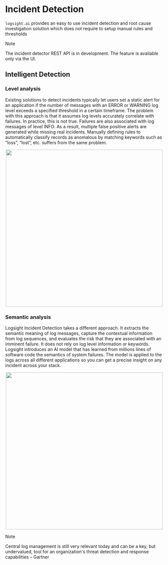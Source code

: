 # Incident Detection

`logsight.ai` provides an easy to use incident detection and root cause investigation solution which does not require to setup manual rules and thresholds 

> [!NOTE]
> The incident detector REST API is in development. The feature is available only via the UI.

## Intelligent Detection

### Level analysis

Existing solutions to detect incidents typically let users set a static alert for an application if the number of messages with an ERROR or WARNING log level exceeds a specified threshold in a certain timeframe.
The problem with this approach is that it assumes log levels accurately correlate with failures.
In practice, this is not true. Failures are also associated with log messages of level INFO. As a result, multiple false positive alerts are generated while missing real incidents.
Manually defining rules to automatically classify records as anomalous by matching keywords such as “loss”, “lost”, etc. suffers from the same problem. 

<div align=center>
<img width="500" src="/incident_detection/log_level_analysis.png"/>
</div>

### Semantic analysis

Logsight Incident Detection takes a different approach. It extracts the semantic meaning of log messages, capture the contextual information from log sequences, and evaluates the risk that they are associated with an imminent failure. It does not rely on log level information or keywords. Logsight introduces an AI model that has learned from millions lines of software code the semantics of system failures. The model is applied to the logs across all different applications so you can get a precise insight on any incident across your stack.

<div align=center>
<img width="500" src="/incident_detection/cognitive_analysis.png"/>
</div>


> [!NOTE]
> Central log management is still very relevant today and can be a key, but undervalued, tool for an organization's threat detection and response capabilities – Gartner